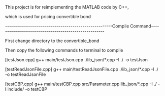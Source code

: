 This project is for reimplementing the MATLAB code by C++,

which is used for pricing convertible bond


------------------------------------------------------Compile Command------------------------------------------------------

First change directory to the convertible_bond

Then copy the following commands to terminal to compile

[testJson.cpp]
g++ main/testJson.cpp ./lib_json/*.cpp -I ./ -o testJson

[testReadJsonFile.cpp]
g++ main/testReadJsonFile.cpp ./lib_json/*.cpp -I ./ -o testReadJsonFile

[testCBP.cpp]
g++ main/testCBP.cpp src/Parameter.cpp lib_json/*.cpp -I ./ -I include/ -o testCBP

